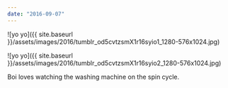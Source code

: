 ```yaml
---
date: "2016-09-07"
---
```


![yo yo]({{ site.baseurl }}/assets/images/2016/tumblr_od5cvtzsmX1r16syio1_1280-576x1024.jpg)

![yo yo]({{ site.baseurl }}/assets/images/2016/tumblr_od5cvtzsmX1r16syio2_1280-576x1024.jpg)

Boi loves watching the washing machine on the spin cycle.
